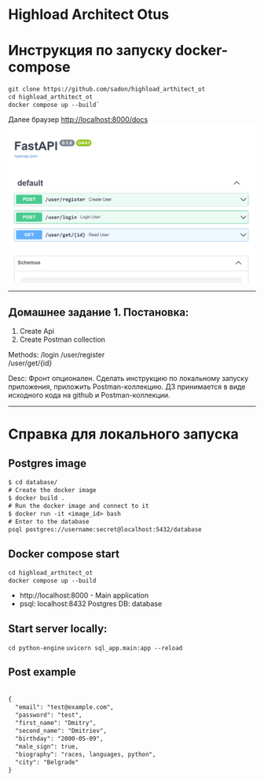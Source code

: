 # Highload Architect Otus

# Инструкция по запуску docker-compose
```
git clone https://github.com/sadon/highload_arthitect_ot
cd highload_arthitect_ot
docker compose up --build`
```

Далее браузер [http://localhost:8000/docs](http://localhost:8000/docs)
![openapi.png](openapi.png)





---

## Домашнее задание 1. Постановка:
1. Create Api
2. Create Postman collection

Methods:
/login 
/user/register  
/user/get/{id} 

Desc:
Фронт опционален.
Сделать инструкцию по локальному запуску приложения, приложить Postman-коллекцию.
ДЗ принимается в виде исходного кода на github и Postman-коллекции.













---
# Справка для локального запуска

## Postgres image
```commandline
$ cd database/
# Create the docker image 
$ docker build . 
# Run the docker image and connect to it
$ docker run -it <image_id> bash
# Enter to the database
psql postgres://username:secret@localhost:5432/database
```

## Docker compose start
```
cd highload_arthitect_ot
docker compose up --build
```

- http://localhost:8000 - Main application
- psql: localhost:8432 Postgres DB: database

## Start server locally: 
`cd python-engine`
`uvicorn sql_app.main:app --reload`


## Post example
```commandline

{
  "email": "test@example.com",
  "password": "test",
  "first_name": "Dmitry",
  "second_name": "Dmitriev",
  "birthday": "2000-05-09",
  "male_sign": true,
  "biography": "races, languages, python",
  "city": "Belgrade"
}
```